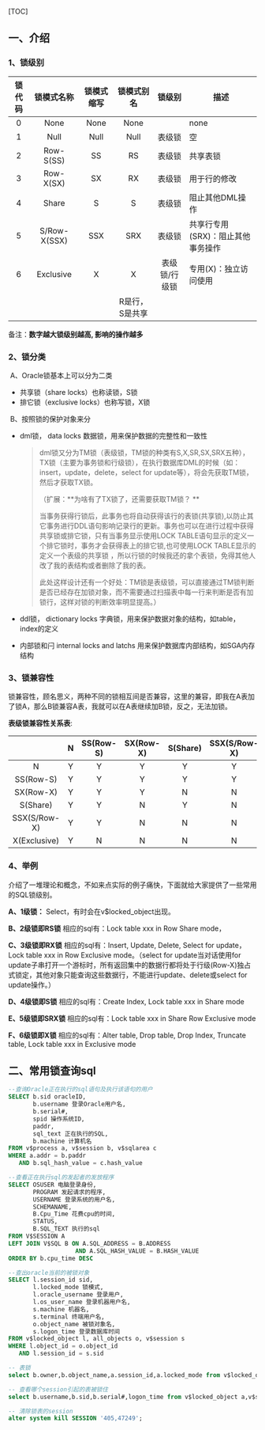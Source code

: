 [TOC]



## 一、介绍

### 1、锁级别

| 锁代码 |  锁模式名称  | 锁模式缩写 |   锁模式别名   |    锁级别     | 描述                              |
| :----: | :----------: | :--------: | :------------: | :-----------: | --------------------------------- |
|   0    |     None     |    None    |      None      |               | none                              |
|   1    |     Null     |    Null    |      Null      |    表级锁     | 空                                |
|   2    |  Row-S(SS)   |     SS     |       RS       |    表级锁     | 共享表锁                          |
|   3    |  Row-X(SX)   |     SX     |       RX       |    表级锁     | 用于行的修改                      |
|   4    |    Share     |     S      |       S        |    表级锁     | 阻止其他DML操作                   |
|   5    | S/Row-X(SSX) |    SSX     |      SRX       |    表级锁     | 共享行专用(SRX)：阻止其他事务操作 |
|   6    |  Exclusive   |     X      |       X        | 表级锁/行级锁 | 专用(X)：独立访问使用             |
|        |              |            | R是行，S是共享 |               |                                   |

备注：**数字越大锁级别越高, 影响的操作越多**

### 2、锁分类

​      A、Oracle锁基本上可以分为二类

-  共享锁（share locks）也称读锁，S锁
-  排它锁（exclusive locks）也称写锁，X锁

​      B、按照锁的保护对象来分

- dml锁， data locks 数据锁，用来保护数据的完整性和一致性

  > dml锁又分为TM锁（表级锁，TM锁的种类有S,X,SR,SX,SRX五种），TX锁（主要为事务锁和行级锁），在执行数据库DML的时候（如：insert，update，delete，select for update等），将会先获取TM锁，然后才获取TX锁。
  >
  > （扩展：**为啥有了TX锁了，还需要获取TM锁？ **
  >
  > 当事务获得行锁后，此事务也将自动获得该行的表锁(共享锁),以防止其它事务进行DDL语句影响记录行的更新。事务也可以在进行过程中获得共享锁或排它锁，只有当事务显示使用LOCK TABLE语句显示的定义一个排它锁时，事务才会获得表上的排它锁,也可使用LOCK TABLE显示的定义一个表级的共享锁 ，所以行锁的时候我还的拿个表锁，免得其他人改了我的表结构或者删除了我的表。
  >
  > 此处这样设计还有一个好处：TM锁是表级锁，可以直接通过TM锁判断是否已经存在加锁对象，而不需要通过扫描表中每一行来判断是否有加锁行，这样对锁的判断效率明显提高。）


- ddl锁， dictionary locks 字典锁，用来保护数据对象的结构，如table，index的定义

- 内部锁和闩 internal locks and latchs 用来保护数据库内部结构，如SGA内存结构
### 3、锁兼容性
锁兼容性，顾名思义，两种不同的锁相互间是否兼容，这里的兼容，即我在A表加了锁A，那么B锁兼容A表，我就可以在A表继续加B锁，反之，无法加锁。

**表级锁兼容性关系表**: 

|              |  N   | SS(Row-S) | SX(Row-X) | S(Share) | SSX(S/Row-X) | X(Exclusive) |
| :----------: | :--: | :-------: | :-------: | :------: | :----------: | :----------: |
|      N       |  Y   |     Y     |     Y     |    Y     |      Y       |      Y       |
|  SS(Row-S)   |  Y   |     Y     |     Y     |    Y     |      Y       |      N       |
|  SX(Row-X)   |  Y   |     Y     |     Y     |    N     |      N       |      N       |
|   S(Share)   |  Y   |     Y     |     N     |    Y     |      N       |      N       |
| SSX(S/Row-X) |  Y   |     Y     |     N     |    N     |      N       |      N       |
| X(Exclusive) |  Y   |     N     |     N     |    N     |      N       |      N       |

### 4、举例

介绍了一堆理论和概念，不如来点实际的例子痛快，下面就给大家提供了一些常用的SQL锁级别。

**A、1级锁：**
Select，有时会在v$locked_object出现。

**B、2级锁即RS锁**
相应的sql有：Lock table xxx in  Row Share mode，

**C、3级锁即RX锁**
相应的sql有：Insert, Update, Delete, Select for update，Lock table xxx in Row Exclusive mode。（select for update当对话使用for update子串打开一个游标时，所有返回集中的数据行都将处于行级(Row-X)独占式锁定，其他对象只能查询这些数据行，不能进行update、delete或select for update操作。）

**D、4级锁即S锁**
相应的sql有：Create Index, Lock table xxx in Share mode

**E、5级锁即SRX锁**
相应的sql有：Lock table xxx in Share Row Exclusive mode

**F、6级锁即X锁**
相应的sql有：Alter table, Drop table, Drop Index, Truncate table, Lock table xxx in Exclusive mode


## 二、常用锁查询sql

```sql
--查询Oracle正在执行的sql语句及执行该语句的用户
SELECT b.sid oracleID,  
       b.username 登录Oracle用户名,  
       b.serial#,  
       spid 操作系统ID,  
       paddr,  
       sql_text 正在执行的SQL,  
       b.machine 计算机名  
FROM v$process a, v$session b, v$sqlarea c  
WHERE a.addr = b.paddr  
   AND b.sql_hash_value = c.hash_value  

--查看正在执行sql的发起者的发放程序
SELECT OSUSER 电脑登录身份,  
       PROGRAM 发起请求的程序,  
       USERNAME 登录系统的用户名,  
       SCHEMANAME,  
       B.Cpu_Time 花费cpu的时间,  
       STATUS,  
       B.SQL_TEXT 执行的sql  
FROM V$SESSION A  
LEFT JOIN V$SQL B ON A.SQL_ADDRESS = B.ADDRESS  
                   AND A.SQL_HASH_VALUE = B.HASH_VALUE  
ORDER BY b.cpu_time DESC 

--查出oracle当前的被锁对象
SELECT l.session_id sid,  
       l.locked_mode 锁模式,  
       l.oracle_username 登录用户,  
       l.os_user_name 登录机器用户名,  
       s.machine 机器名,  
       s.terminal 终端用户名,  
       o.object_name 被锁对象名,  
       s.logon_time 登录数据库时间  
FROM v$locked_object l, all_objects o, v$session s  
WHERE l.object_id = o.object_id  
   AND l.session_id = s.sid  

-- 表锁
select b.owner,b.object_name,a.session_id,a.locked_mode from v$locked_object a,dba_objects b where b.object_id = a.object_id;

-- 查看哪个session引起的表被锁住
select b.username,b.sid,b.serial#,logon_time from v$locked_object a,v$session b where a.session_id = b.sid order by b.logon_time; 

-- 清除锁表的session
alter system kill SESSION '405,47249';
```